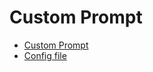 # Custom Prompt

- [Custom Prompt](https://stackoverflow.com/questions/36047706/show-current-git-branch-name-in-windows-command-prompt)
- [Config file](custom-prompt.sh)

